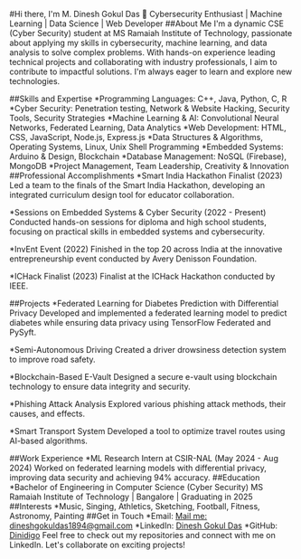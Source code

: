 #Hi there, I'm M. Dinesh Gokul Das 👋
Cybersecurity Enthusiast | Machine Learning | Data Science | Web Developer
##About Me
I'm a dynamic CSE (Cyber Security) student at MS Ramaiah Institute of Technology, passionate about applying my skills in cybersecurity, machine learning, and data analysis to solve complex problems. With hands-on experience leading technical projects and collaborating with industry professionals, I aim to contribute to impactful solutions. I'm always eager to learn and explore new technologies.

##Skills and Expertise
*Programming Languages: C++, Java, Python, C, R
*Cyber Security: Penetration testing, Network & Website Hacking, Security Tools, Security Strategies
*Machine Learning & AI: Convolutional Neural Networks, Federated Learning, Data Analytics
*Web Development: HTML, CSS, JavaScript, Node.js, Express.js
*Data Structures & Algorithms, Operating Systems, Linux, Unix Shell Programming
*Embedded Systems: Arduino & Design, Blockchain
*Database Management: NoSQL (Firebase), MongoDB
*Project Management, Team Leadership, Creativity & Innovation
##Professional Accomplishments
*Smart India Hackathon Finalist (2023)
Led a team to the finals of the Smart India Hackathon, developing an integrated curriculum design tool for educator collaboration.

*Sessions on Embedded Systems & Cyber Security (2022 - Present)
Conducted hands-on sessions for diploma and high school students, focusing on practical skills in embedded systems and cybersecurity.

*InvEnt Event (2022)
Finished in the top 20 across India at the innovative entrepreneurship event conducted by Avery Denisson Foundation.

*ICHack Finalist (2023)
Finalist at the ICHack Hackathon conducted by IEEE.

##Projects
*Federated Learning for Diabetes Prediction with Differential Privacy
Developed and implemented a federated learning model to predict diabetes while ensuring data privacy using TensorFlow Federated and PySyft.

*Semi-Autonomous Driving
Created a driver drowsiness detection system to improve road safety.

*Blockchain-Based E-Vault
Designed a secure e-vault using blockchain technology to ensure data integrity and security.

*Phishing Attack Analysis
Explored various phishing attack methods, their causes, and effects.

*Smart Transport System
Developed a tool to optimize travel routes using AI-based algorithms.

##Work Experience
*ML Research Intern at CSIR-NAL (May 2024 - Aug 2024)
Worked on federated learning models with differential privacy, improving data security and achieving 94% accuracy.
##Education
*Bachelor of Engineering in Computer Science (Cyber Security)
MS Ramaiah Institute of Technology | Bangalore | Graduating in 2025
##Interests
*Music, Singing, Athletics, Sketching, Football, Fitness, Astronomy, Painting
##Get in Touch
*Email: [Mail me: dineshgokuldas1894@gmail.com](dineshgokuldas1894@gmail.com)
*LinkedIn: [Dinesh Gokul Das](https://www.linkedin.com/in/dinesh-gokul-das-m-513791238/)
*GitHub: [Dinidigo](https://github.com/Dinidigo)
Feel free to check out my repositories and connect with me on LinkedIn. Let's collaborate on exciting projects!

